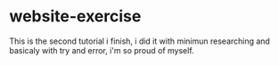 # website-exercise

This is the second tutorial i finish, i did it with minimun researching and basicaly with try and error, i'm so proud of myself.
